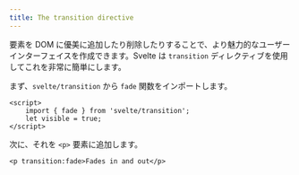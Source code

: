 ```yaml
---
title: The transition directive
---
```


要素を DOM に優美に追加したり削除したりすることで、より魅力的なユーザーインターフェイスを作成できます。Svelte は `transition` ディレクティブを使用してこれを非常に簡単にします。

まず、`svelte/transition` から `fade` 関数をインポートします。

```svelte
<script>
	import { fade } from 'svelte/transition';
	let visible = true;
</script>
```

次に、それを `<p>` 要素に追加します。

```svelte
<p transition:fade>Fades in and out</p>
```
